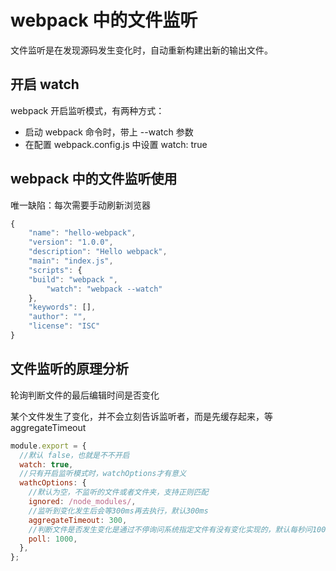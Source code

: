 # webpack 中的文件监听

文件监听是在发现源码发⽣变化时，自动重新构建出新的输出文件。

## 开启 watch

webpack 开启监听模式，有两种方式：

- 启动 webpack 命令时，带上 --watch 参数
- 在配置 webpack.config.js 中设置 watch: true

## webpack 中的文件监听使用

唯一缺陷：每次需要手动刷新浏览器

```js
{
    "name": "hello-webpack",
    "version": "1.0.0",
    "description": "Hello webpack",
    "main": "index.js",
    "scripts": {
    "build": "webpack ",
        "watch": "webpack --watch"
    },
    "keywords": [],
    "author": "",
    "license": "ISC"
}
```

## 文件监听的原理分析

轮询判断文件的最后编辑时间是否变化

某个文件发生了变化，并不会立刻告诉监听者，而是先缓存起来，等 aggregateTimeout

```js
module.export = {
  //默认 false，也就是不不开启
  watch: true,
  //只有开启监听模式时，watchOptions才有意义
  wathcOptions: {
    //默认为空，不监听的文件或者文件夹，支持正则匹配
    ignored: /node_modules/,
    //监听到变化发生后会等300ms再去执行，默认300ms
    aggregateTimeout: 300,
    //判断文件是否发生变化是通过不停询问系统指定文件有没有变化实现的，默认每秒问1000次
    poll: 1000,
  },
};
```
